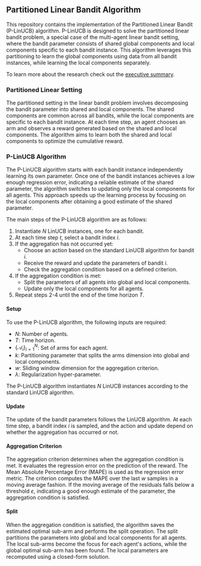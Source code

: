 ## Partitioned Linear Bandit Algorithm

This repository contains the implementation of the Partitioned Linear Bandit (P-LinUCB) algorithm. P-LinUCB is designed to solve the partitioned linear bandit problem, a special case of the multi-agent linear bandit setting, where the bandit parameter consists of shared global components and local components specific to each bandit instance. This algorithm leverages this partitioning to learn the global components using data from all bandit instances, while learning the local components separately. 

To learn more about the research check out the [executive summary](https://github.com/fulcus/p-linucb/blob/master/Executive_Summary.pdf).

### Partitioned Linear Setting
The partitioned setting in the linear bandit problem involves decomposing the bandit parameter into shared and local components. The shared components are common across all bandits, while the local components are specific to each bandit instance. At each time step, an agent chooses an arm and observes a reward generated based on the shared and local components. The algorithm aims to learn both the shared and local components to optimize the cumulative reward.

### P-LinUCB Algorithm
The P-LinUCB algorithm starts with each bandit instance independently learning its own parameter. Once one of the bandit instances achieves a low enough regression error, indicating a reliable estimate of the shared parameter, the algorithm switches to updating only the local components for all agents. This approach speeds up the learning process by focusing on the local components after obtaining a good estimate of the shared parameter.

The main steps of the P-LinUCB algorithm are as follows:
1. Instantiate $N$ LinUCB instances, one for each bandit.
2. At each time step $t$, select a bandit index $i$.
3. If the aggregation has not occurred yet:
   - Choose an action based on the standard LinUCB algorithm for bandit $i$.
   - Receive the reward and update the parameters of bandit $i$.
   - Check the aggregation condition based on a defined criterion.
4. If the aggregation condition is met:
   - Split the parameters of all agents into global and local components.
   - Update only the local components for all agents.
5. Repeat steps 2-4 until the end of the time horizon $T$.

#### Setup
To use the P-LinUCB algorithm, the following inputs are required:
- $N$: Number of agents.
- $T$: Time horizon.
- $` \{\mathcal{A}_i\}_{i=1}^{N} `$: Set of arms for each agent.
- $k$: Partitioning parameter that splits the arms dimension into global and local components.
- $w$: Sliding window dimension for the aggregation criterion.
- $\lambda$: Regularization hyper-parameter.

The P-LinUCB algorithm instantiates $N$ LinUCB instances according to the standard LinUCB algorithm.

#### Update
The update of the bandit parameters follows the LinUCB algorithm. At each time step, a bandit index $i$ is sampled, and the action and update depend on whether the aggregation has occurred or not.

#### Aggregation Criterion
The aggregation criterion determines when the aggregation condition is met. It evaluates the regression error on the prediction of the reward. The Mean Absolute Percentage Error (MAPE) is used as the regression error metric. The criterion computes the MAPE over the last $w$ samples in a moving average fashion. If the moving average of the residuals falls below a threshold $\varepsilon$, indicating a good enough estimate of the parameter, the aggregation condition is satisfied.

#### Split
When the aggregation condition is satisfied, the algorithm saves the estimated optimal sub-arm and performs the split operation. The split partitions the parameters into global and local components for all agents. The local sub-arms become the focus for each agent's actions, while the global optimal sub-arm has been found. The local parameters are recomputed using a closed-form solution.

